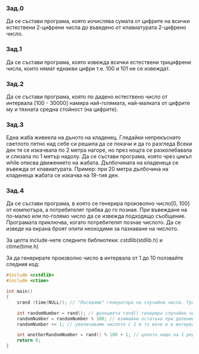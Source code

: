 ### Зад.0
Да се състави програма, която изчислява сумата от цифрите на всички естествени 2-цифрени числа до въведено от клавиатурата 2-цифрено число.

### Зад.1
Да се състави програма, която извежда всички естествени трицифрени числа, които нямат еднакви цифри т.е. 100 и 101 не се извеждат.

### Зад.2
Да се състави програма, която по дадено естествено число от интервала [100 - 30000] намира най-голямата, най-малката от цифрите му и тяхната средна стойност (на цифрите).

### Зад.3
Една жаба живеела на дъното на кладенец. Гледайки непрекъснато светлото петно над себе си решила да се покачи и да го разгледа Всеки ден тя се изкачвала по 2 метра нагоре, но през нощта се разколебавала и слизала по 1 метър надолу.
Да се състави програма, която чрез цикъл while описва движението на жабата. Дълбочината на кладенеца се въвежда от клавиатурата.
Пример: при 20 метра дълбочина на кладенеца жабата се изкачва на 19-тия ден.

### Зад.4
Да се състави програма, в която се генерира произволно число[0, 100] от компютъра, а потребителят трябва до го познае. При въвеждане на по-мaлко или по-голямо число да се извежда подходящо съобщение. Програмата приключва, когато потребителят познае числото. Да се изведе на екрана броят опити неоходими за пазнаване на числото.

За целта include-нете следните библиотеки: cstdlib(stdlib.h) и ctime(time.h)

За да генерирате произволно число в интервала от 1 до 10 ползвайте следния код:

```c++
#include <cstdlib>
#include <ctime>

int main()
{
	srand (time(NULL)); // "Посяваме" генератора на случайни числа. Трябва да се направи само веднъж!

	int randomNumber = rand(); // функцията rand() генерира случайно число от тип int
	randomNumber = randomNumber % 100; // взимайки остатъка при деление на 100, ограничаваме числото в интервала [0, 99]
	randomNumber += 1; // увеличаваме числото с 1 и то вече е в интервала [1, 100]

	int anotherRandomNumber = rand() % 100 + 1; // цялото нещо на 1 ред
	return 0;
}
```
